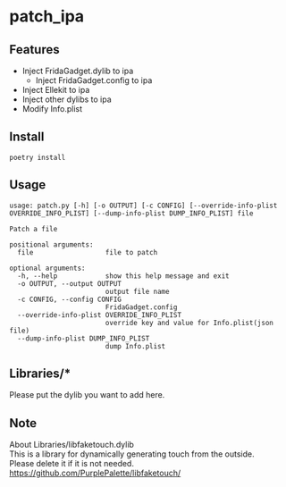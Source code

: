 # patch\_ipa

## Features

* Inject FridaGadget.dylib to ipa
  * Inject FridaGadget.config to ipa
* Inject Ellekit to ipa
* Inject other dylibs to ipa
* Modify Info.plist

## Install

```
poetry install
```

## Usage

```
usage: patch.py [-h] [-o OUTPUT] [-c CONFIG] [--override-info-plist OVERRIDE_INFO_PLIST] [--dump-info-plist DUMP_INFO_PLIST] file

Patch a file

positional arguments:
  file                  file to patch

optional arguments:
  -h, --help            show this help message and exit
  -o OUTPUT, --output OUTPUT
                        output file name
  -c CONFIG, --config CONFIG
                        FridaGadget.config
  --override-info-plist OVERRIDE_INFO_PLIST
                        override key and value for Info.plist(json file)
  --dump-info-plist DUMP_INFO_PLIST
                        dump Info.plist
```

## Libraries/\*

Please put the dylib you want to add here.

## Note

About Libraries/libfaketouch.dylib\
This is a library for dynamically generating touch from the outside.\
Please delete it if it is not needed.\
https://github.com/PurplePalette/libfaketouch/
